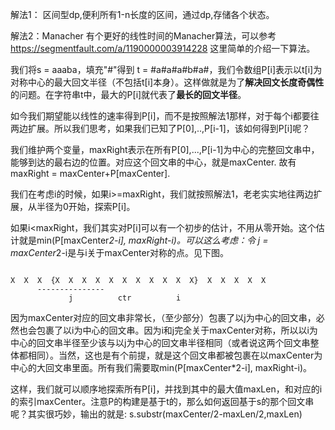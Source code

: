 解法1：
区间型dp,便利所有1-n长度的区间，通过dp,存储各个状态。

解法2：Manacher
有个更好的线性时间的Manacher算法，可以参考 https://segmentfault.com/a/1190000003914228 这里简单的介绍一下算法。

我们将s = aaaba，填充"#"得到 t = #a#a#a#b#a#，我们令数组P[i]表示以t[i]为对称中心的最大回文半径（不包括t[i]本身）。这样做就是为了**解决回文长度奇偶性**的问题。在字符串t中，最大的P[i]就代表了**最长的回文半径**。

如今我们期望能以线性的速率得到P[i]，而不是按照解法1那样，对于每个i都要往两边扩展。所以我们思考，如果我们已知了P[0],..,P[i-1]，该如何得到P[i]呢？

我们维护两个变量，maxRight表示在所有P[0],...,P[i-1]为中心的完整回文串中，能够到达的最右边的位置。对应这个回文串的中心，就是maxCenter. 故有maxRight = maxCenter+P[maxCenter].

我们在考虑i的时候，如果i>=maxRight，我们就按照解法1，老老实实地往两边扩展，从半径为0开始，探索P[i]。

如果i<maxRight，我们其实对P[i]可以有一个初步的估计，不用从零开始。这个估计就是min(P[maxCenter*2-i], maxRight-i)。可以这么考虑：令 j = maxCenter*2-i是与i关于maxCenter对称的点。见下图。
```

X  X  X  {X  X  X  X  X  X  X  X  X  X  X}  X  X  X  X  X
      ---------------
             j          ctr          i
```
因为maxCenter对应的回文串非常长，（至少部分）包裹了以j为中心的回文串，必然也会包裹了以i为中心的回文串。因为i和j完全关于maxCenter对称，所以以i为中心的回文串半径至少该与以j为中心的回文串半径相同（或者说这两个回文串整体都相同）。当然，这也是有个前提，就是这个回文串都被包裹在以maxCenter为中心的大回文串里面。所有我们需要取min(P[maxCenter*2-i], maxRight-i)。

这样，我们就可以顺序地探索所有P[i]，并找到其中的最大值maxLen，和对应的i的索引maxCenter。注意P的构建是基于t的，那么如何返回基于s的那个回文串呢？其实很巧妙，输出的就是: s.substr(maxCenter/2-maxLen/2,maxLen)

